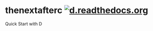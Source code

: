 # thenextafterc [![d.readthedocs.org](https://readthedocs.org/projects/d/badge/?version=latest)](http://d.readthedocs.org/en/latest/)
Quick Start with D
